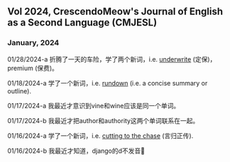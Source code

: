## Vol 2024, CrescendoMeow's Journal of English as a Second Language (CMJESL)

### January, 2024

01/28/2024-a 折腾了一天的车险，学了两个新词，i.e. [underwrite](https://www.investopedia.com/terms/u/underwriting.asp) (定保)，premium (保费)。

01/18/2024-a 学了一个新词，i.e. [rundown](https://www.collinsdictionary.com/dictionary/english/rundown) (i.e. a concise summary or outline).

01/17/2024-a 我最近才意识到vine和wine应该是同一个单词。

01/17/2024-b 我最近才把author和authority这两个单词联系在一起。

01/16/2024-a 学了一个新词，i.e. [cutting to the chase](https://en.wikipedia.org/wiki/Cut_to_the_chase) (言归正传).

01/16/2024-b 我最近才知道，django的d不发音🤦
